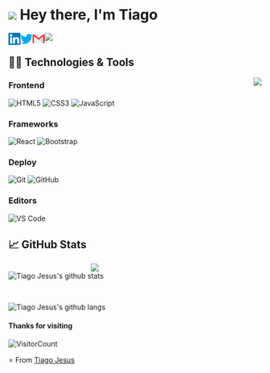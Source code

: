 # <img src="https://media1.tenor.com/images/8f5430367d6c8ded5778fb1c850021c1/tenor.gif?itemid=12395961" width="90px"/>  Hey there, I'm Tiago 

<a href="https://www.linkedin.com/in/tiagojosejesus/"><img align="left" alt="Tiago | Linkedin" width="24px" src="https://github.com/hargun79/hargun79/blob/master/Assets/Linkedin.svg" /></a>
  
<a href="https://twitter.com/tiagojosejesus"><img align="left" alt="Tiago | Twitter" width="24px" src="https://github.com/hargun79/hargun79/blob/master/Assets/Twitter.svg" /></a>
  
<a href="mailto:tiagojosepjesus@gmail.com"><img align="left" alt="Tiago | Gmail" width="24px" src="https://github.com/hargun79/hargun79/blob/master/Assets/Gmail.svg" /></a>

<a href="https://discordapp.com/users/328061002870423552"><img align="left" src="https://github.com/gauravghongde/social-icons/blob/master/PNG/Color/Discord.png" width="24" /></a>

<br>

## 👨‍💻 Technologies & Tools

<img src="https://i.imgur.com/xKqjrZU.gif" align="right"/>

### Frontend

![HTML5](https://img.shields.io/badge/-HTML5-%23E44D27?style=flat-square&logo=html5&logoColor=ffffff)
![CSS3](https://img.shields.io/badge/-CSS3-%231572B6?style=flat-square&logo=css3)
![JavaScript](https://img.shields.io/badge/-JavaScript-black?style=flat-square&logo=javascript)

### Frameworks

![React](https://img.shields.io/badge/-React-%23282C34?style=flat-square&logo=react)
![Bootstrap](https://img.shields.io/badge/-Bootstrap-563D7C?style=flat-square&logo=bootstrap)

### Deploy

![Git](https://img.shields.io/badge/-Git-black?style=flat-square&logo=git)
![GitHub](https://img.shields.io/badge/-GitHub-181717?style=flat-square&logo=github)

### Editors

![VS Code](http://img.shields.io/badge/-VS%20Code-007ACC?style=flat-square&logo=visual-studio-code)

## &#x1f4c8; GitHub Stats
<img src="https://cdn.dicionariopopular.com/imagens/image-132.jpg" width="340px" align="right"/>

![Tiago Jesus's github stats](https://github-readme-stats.vercel.app/api?username=tiagojosejesus&show_icons=true&hide_border=true&theme=react)

<br>

![Tiago Jesus's github langs](https://github-readme-stats.vercel.app/api/top-langs/?username=tiagojosejesus&theme=react&show_icons=true&hide_border=true)

#### Thanks for visiting
![VisitorCount](https://profile-counter.glitch.me/tiagojosejesus/count.svg)

⭐️ From [Tiago Jesus](https://github.com/tiagojosejesus)
